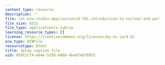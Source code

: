 ```yaml
---
content_type: resource
description: ''
file: /ol-ocw-studio-app/courses/8-701-introduction-to-nuclear-and-particle-physics-fall-2020/059f2c74e64e5195b06d4bed74bf8953_LGm2fvo-M9g.vtt
file_size: 6522
file_type: application/x-subrip
learning_resource_types: []
license: https://creativecommons.org/licenses/by-nc-sa/4.0/
ocw_type: OCWFile
resourcetype: Other
title: 3play caption file
uid: 059f2c74-e64e-5195-b06d-4bed74bf8953
---
```

